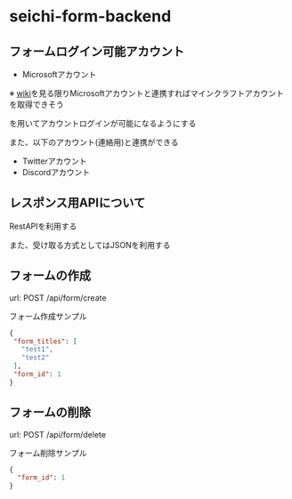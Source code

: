 # seichi-form-backend
 ## フォームログイン可能アカウント
 - Microsoftアカウント

 ※ [wiki](https://wiki.vg/Microsoft_Authentication_Scheme)を見る限りMicrosoftアカウントと連携すればマインクラフトアカウントを取得できそう

 を用いてアカウントログインが可能になるようにする
 
 また、以下のアカウント(連絡用)と連携ができる
 - Twitterアカウント
 - Discordアカウント

 ## レスポンス用APIについて
 RestAPIを利用する

 また、受け取る方式としてはJSONを利用する

 ## フォームの作成
 url: POST /api/form/create

 フォーム作成サンプル
 ```json
{
  "form_titles": [
    "test1",
    "test2"
  ],
  "form_id": 1
}
 ```

## フォームの削除
url: POST /api/form/delete

フォーム削除サンプル
```json
{
  "form_id": 1
}
```